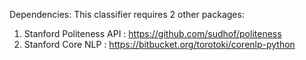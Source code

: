 Dependencies:
This classifier requires 2 other packages:
1) Stanford Politeness API : https://github.com/sudhof/politeness
2) Stanford Core NLP : https://bitbucket.org/torotoki/corenlp-python

